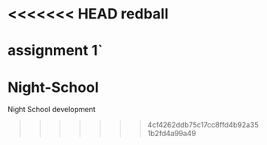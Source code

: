 <<<<<<< HEAD
redball
=======

assignment 1`
=======
Night-School
============

Night School development
>>>>>>> 4cf4262ddb75c17cc8ffd4b92a351b2fd4a99a49
